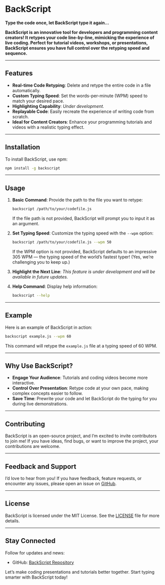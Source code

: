# BackScript

**Type the code once, let BackScript type it again...**

**BackScript is an innovative tool for developers and programming content creators! It retypes your code line-by-line, mimicking the experience of live coding. Perfect for tutorial videos, workshops, or presentations, BackScript ensures you have full control over the retyping speed and sequence.**

---

## Features

- **Real-time Code Retyping**: Delete and retype the entire code in a file automatically.
- **Custom Typing Speed**: Set the words-per-minute (WPM) speed to match your desired pace.
- **Highlighting Capability**: _Under development._
- **Replayable Code**: Easily recreate the experience of writing code from scratch.
- **Ideal for Content Creators**: Enhance your programming tutorials and videos with a realistic typing effect.

---

## Installation

To install BackScript, use npm:

```bash
npm install -g backscript
```

---

## Usage

1. **Basic Command**:
   Provide the path to the file you want to retype:

   ```bash
   backscript /path/to/your/codefile.js
   ```

   If the file path is not provided, BackScript will prompt you to input it as an argument.

2. **Set Typing Speed**:
   Customize the typing speed with the `--wpm` option:

   ```bash
   backscript /path/to/your/codefile.js --wpm 50
   ```

   If the WPM option is not provided, BackScript defaults to an impressive 305 WPM — the typing speed of the world’s fastest typer! (Yes, we’re challenging you to keep up.)

3. **Highlight the Next Line**:
   _This feature is under development and will be available in future updates._

4. **Help Command**:
   Display help information:

   ```bash
   backscript --help
   ```

---

## Example

Here is an example of BackScript in action:

```bash
backscript example.js --wpm 60
```

This command will retype the `example.js` file at a typing speed of 60 WPM.

---

## Why Use BackScript?

- **Engage Your Audience**: Tutorials and coding videos become more interactive.
- **Control Over Presentation**: Retype code at your own pace, making complex concepts easier to follow.
- **Save Time**: Prewrite your code and let BackScript do the typing for you during live demonstrations.

---

## Contributing

BackScript is an open-source project, and I’m excited to invite contributors to join me! If you have ideas, find bugs, or want to improve the project, your contributions are welcome.

---

## Feedback and Support

I’d love to hear from you! If you have feedback, feature requests, or encounter any issues, please open an issue on [GitHub](https://github.com/your-username/backscript/issues).

---

## License

BackScript is licensed under the MIT License. See the [LICENSE](LICENSE) file for more details.

---

## Stay Connected

Follow for updates and news:

- GitHub: [BackScript Repository](https://github.com/SonetAD/backscript)

Let’s make coding presentations and tutorials better together. Start typing smarter with BackScript today!
